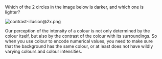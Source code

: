 <script>
    import Reveal from '$lib/components/Reveal.svelte'
</script>

Which of the 2 circles in the image below is darker, and which one is lighter?

![contrast-illusion@2x.png](Pitfalls%20in%20dataviz%20colours%2043f748a84c564ae5a1b4d6678b8171d7/contrast-illusion2x.png)

<Reveal label="Click here to reveal the answer" content="<p>Both circles are the exact same grey colour. 
<img src='Pitfalls%20in%20dataviz%20colours%2043f748a84c564ae5a1b4d6678b8171d7/contrast-illusion-nogradient2x.png' alt='' /></p>"></Reveal>

Our perception of the intensity of a colour is not only determined by the colour itself, but also by the contrast of the colour with its surroundings. So when you use colour to encode numerical values, you need to make sure that the background has the same colour, or at least does not have wildly varying colours and colour intensities.
